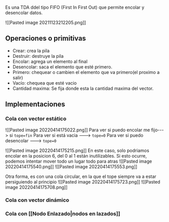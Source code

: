  Es una TDA ddel tipo FIFO (First In First Out) que permite encolar y desencolar datos.

![[Pasted image 20211123212205.png]]

## Operaciones o primitivas
- Crear: crea la pila
- Destruir: destruye la pila
- Encolar: agrega un elemento al final
- Desencolar: saca el elemento que esté primero.
- Primero: chequear o cambien el elemento que va primero(el proximo a salir)
- Vacío: chequea que esté vacio
- Cantidad maxima: Se fija donde esta la cantidad maxima del vector.

## Implementaciones
### Cola con vector estático
![[Pasted image 20220414175022.png]]
Para ver si puedo encolar me fijo---> si `tope=fin`
Para ver si está vacia ---> `tope=0`
Para ver si puedo desencolar ---> `tope=0` 

![[Pasted image 20220414175215.png]]
En este caso, solo podriamos encolar en la posicion 6, del 0 al 1 están inutilizables.
Si esto ocurre, podemos intentar mover todo un lugar todo para atras
![[Pasted image 20220414175540.png]]
![[Pasted image 20220414175553.png]]

Otra forma, es con una cola circular, en la que el tope siempre va a estar persiguiendo al principio
![[Pasted image 20220414175723.png]]
![[Pasted image 20220414175708.png]]
### Cola con vector dinámico

### Cola con [[Nodo Enlazado|nodos en lazados]]